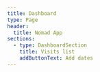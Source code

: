 ```yaml
---
title: Dashboard
type: Page
header:
  title: Nomad App
sections:
  - type: DashboardSection
    title: Visits list
    addButtonText: Add dates
---
```


